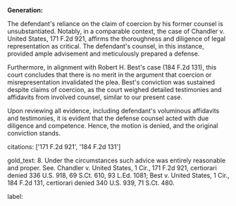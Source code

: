 **Generation:**

The defendant's reliance on the claim of coercion by his former counsel is unsubstantiated. Notably, in a comparable context, the case of Chandler v. United States, 171 F.2d 921, affirms the thoroughness and diligence of legal representation as critical. The defendant's counsel, in this instance, provided ample advisement and meticulously prepared a defense.

Furthermore, in alignment with Robert H. Best's case (184 F.2d 131), this court concludes that there is no merit in the argument that coercion or misrepresentation invalidated the plea. Best's conviction was sustained despite claims of coercion, as the court weighed detailed testimonies and affidavits from involved counsel, similar to our present case.

Upon reviewing all evidence, including defendant's voluminous affidavits and testimonies, it is evident that the defense counsel acted with due diligence and competence. Hence, the motion is denied, and the original conviction stands.

citations: ['171 F.2d 921', '184 F.2d 131']

gold_text: 8. Under the circumstances such advice was entirely reasonable and proper. See. Chandler v. United States, 1 Cir., 171 F.2d 921, certiorari denied 336 U.S. 918, 69 S.Ct. 610, 93 L.Ed. 1081; Best v. United States, 1 Cir., 184 F.2d 131, certiorari denied 340 U.S. 939, 71 S.Ct. 480.

label: 